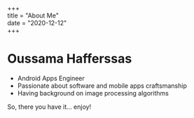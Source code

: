 +++  
title = "About Me"  
date = "2020-12-12"  
+++

# Oussama Hafferssas

- Android Apps Engineer
- Passionate about software and mobile apps craftsmanship
- Having background on image processing algorithms


So, there you have it... enjoy!
